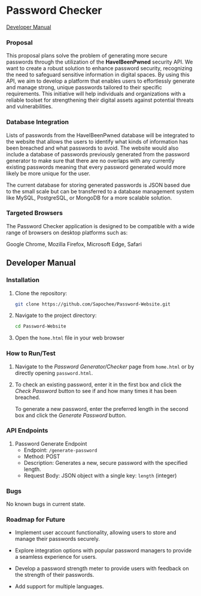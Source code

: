 # Password Checker

[Developer Manual](#developer-manual)

### Proposal
This proposal plans solve the problem of generating more secure passwords through the utilization of the __HaveIBeenPwned__ security API. We want to create a robust solution
to enhance password security, recognizing the need to safeguard sensitive information in digital spaces. By using this API, we aim to develop a platform that enables users to effortlessly
generate and manage strong, unique passwords tailored to their specific requirements. This initiative will help individuals and organizations with a reliable toolset for strengthening their
digital assets against potential threats and vulnerabilities.

### Database Integration
Lists of passwords from the HaveIBeenPwned database will be integrated to the website that allows the users to
identify what kinds of information has been breached and what passwords to avoid. The website would also include a database of passwords previously generated from the password generator to make
sure that there are no overlaps with any currently existing passwords meaning that every
password generated would more likely be more unique for the user.

The current database for storing generated passwords is JSON based due to the small scale but can be transferred to a database management system like MySQL, PostgreSQL, or MongoDB for a more scalable solution.

### Targeted Browsers
The Password Checker application is designed to be compatible with a wide range of browsers on desktop platforms such as:

Google Chrome, Mozilla Firefox, Microsoft Edge, Safari

## Developer Manual

### Installation
1. Clone the repository:
    ```bash
    git clone https://github.com/Sapochee/Password-Website.git
    ```
2. Navigate to the project directory:
    ```bash
    cd Password-Website
    ```
3. Open the `home.html` file in your web browser

### How to Run/Test
1. Navigate to the *Password Generator/Checker* page from `home.html` or by directly opening `password.html`.

2. To check an existing password, enter it in the first box and click the *Check Password* button to see if and how many times it has been breached.

   To generate a new password, enter the preferred length in the second box and click the *Generate Password* button.

### API Endpoints
1. Password Generate Endpoint
    - Endpoint: `/generate-password`
    - Method: POST
    - Description: Generates a new, secure password with the specified length.
    - Request Body: JSON object with a single key: `length` (integer)

### Bugs
No known bugs in current state.

### Roadmap for Future
- Implement user account functionality, allowing users to store and manage their passwords securely.

- Explore integration options with popular password managers to provide a seamless experience for users.

- Develop a password strength meter to provide users with feedback on the strength of their passwords.

- Add support for multiple languages.

